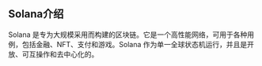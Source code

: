 ## Solana介绍

Solana 是专为大规模采用而构建的区块链。它是一个高性能网络，可用于各种用例，包括金融、NFT、支付和游戏。Solana 作为单一全球状态机运行，并且是开放、可互操作和去中心化的。